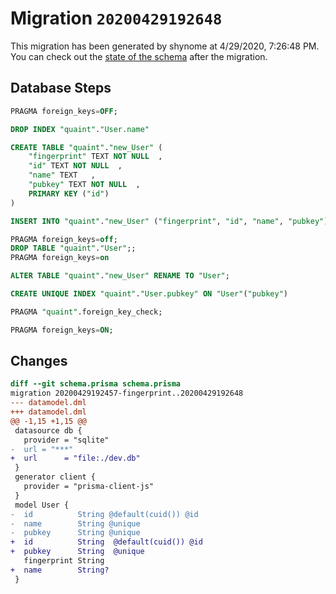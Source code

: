 # Migration `20200429192648`

This migration has been generated by shynome at 4/29/2020, 7:26:48 PM.
You can check out the [state of the schema](./schema.prisma) after the migration.

## Database Steps

```sql
PRAGMA foreign_keys=OFF;

DROP INDEX "quaint"."User.name"

CREATE TABLE "quaint"."new_User" (
    "fingerprint" TEXT NOT NULL  ,
    "id" TEXT NOT NULL  ,
    "name" TEXT   ,
    "pubkey" TEXT NOT NULL  ,
    PRIMARY KEY ("id")
) 

INSERT INTO "quaint"."new_User" ("fingerprint", "id", "name", "pubkey") SELECT "fingerprint", "id", "name", "pubkey" FROM "quaint"."User"

PRAGMA foreign_keys=off;
DROP TABLE "quaint"."User";;
PRAGMA foreign_keys=on

ALTER TABLE "quaint"."new_User" RENAME TO "User";

CREATE UNIQUE INDEX "quaint"."User.pubkey" ON "User"("pubkey")

PRAGMA "quaint".foreign_key_check;

PRAGMA foreign_keys=ON;
```

## Changes

```diff
diff --git schema.prisma schema.prisma
migration 20200429192457-fingerprint..20200429192648
--- datamodel.dml
+++ datamodel.dml
@@ -1,15 +1,15 @@
 datasource db {
   provider = "sqlite"
-  url = "***"
+  url      = "file:./dev.db"
 }
 generator client {
   provider = "prisma-client-js"
 }
 model User {
-  id          String @default(cuid()) @id
-  name        String @unique
-  pubkey      String @unique
+  id          String  @default(cuid()) @id
+  pubkey      String  @unique
   fingerprint String
+  name        String?
 }
```


